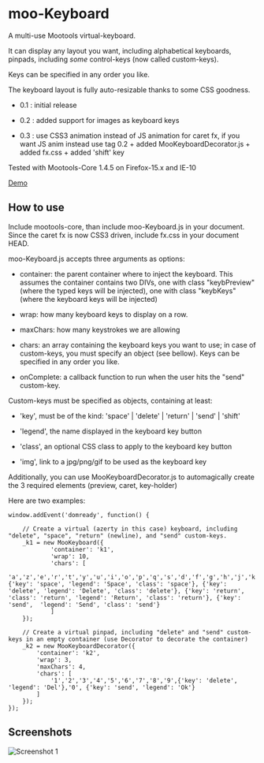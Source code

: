 moo-Keyboard
===========

A multi-use Mootools virtual-keyboard.

It can display any layout you want, including alphabetical keyboards, pinpads, including *some* control-keys (now called custom-keys).

Keys can be specified in any order you like.

The keyboard layout is fully auto-resizable thanks to some CSS goodness.

* 0.1 : initial release

* 0.2 : added support for images as keyboard keys

* 0.3 : use CSS3 animation instead of JS animation for caret fx, if you want JS anim instead use tag 0.2 + added MooKeyboardDecorator.js + added fx.css + added 'shift' key

Tested with Mootools-Core 1.4.5 on Firefox-15.x and IE-10

[Demo](https://tinker.io/af1ff/15)

How to use
----------

Include mootools-core, than include moo-Keyboard.js in your document.
Since the caret fx is now CSS3 driven, include fx.css in your document HEAD.

moo-Keyboard.js accepts three arguments as options:

* container: the parent container where to inject the keyboard. This assumes the container contains two DIVs, one with class "keybPreview" (where the typed keys will be injected), one with class "keybKeys" (where the keyboard keys will be injected)

* wrap: how many keyboard keys to display on a row.

* maxChars: how many keystrokes we are allowing

* chars: an array containing the keyboard keys you want to use; in case of custom-keys, you must specify an object (see bellow). Keys can be specified in any order you like.

* onComplete: a callback function to run when the user hits the "send" custom-key.

Custom-keys must be specified as objects, containing at least:

* 'key', must be of the kind: 'space' | 'delete' | 'return' | 'send' | 'shift'

* 'legend', the name displayed in the keyboard key button

* 'class', an optional CSS class to apply to the keyboard key button

* 'img', link to a jpg/png/gif to be used as the keyboard key

Additionally, you can use MooKeyboardDecorator.js to automagically create the 3 required elements (preview, caret, key-holder)

Here are two examples:

	window.addEvent('domready', function() {

		// Create a virtual (azerty in this case) keyboard, including "delete", "space", "return" (newline), and "send" custom-keys.
		_k1 = new MooKeyboard({
				'container': 'k1', 
				'wrap': 10, 
				'chars': [
					'a','z','e','r','t','y','u','i','o','p','q','s','d','f','g','h','j','k','l','m','w','x','c','v','b','n',',','.','?','!', {'key': 'space', 'legend': 'Space', 'class': 'space'}, {'key': 'delete', 'legend': 'Delete', 'class': 'delete'}, {'key': 'return', 'class': 'return', 'legend': 'Return', 'class': 'return'}, {'key': 'send',  'legend': 'Send', 'class': 'send'}
				]
		});

		// Create a virtual pinpad, including "delete" and "send" custom-keys in an empty container (use Decorator to decorate the container)
		_k2 = new MooKeyboardDecorator({
			'container': 'k2',
			'wrap': 3,
			'maxChars': 4,
			'chars': [
				'1','2','3','4','5','6','7','8','9',{'key': 'delete', 'legend': 'Del'},'0', {'key': 'send', 'legend': 'Ok'}
			]
		});
	});

Screenshots
-----------

![Screenshot 1](https://raw.github.com/kelexel/moo-Keyboard/master/moo-Keyboard.png)